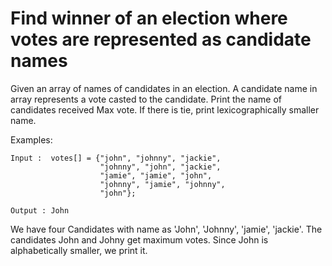 
# Find winner of an election where votes are represented as candidate names

Given an array of names of candidates in an election. A candidate name in array represents a vote casted to the candidate. Print the name of candidates received Max vote. If there is tie, print lexicographically smaller name.  


Examples:  





```
Input :  votes[] = {"john", "johnny", "jackie", 
                    "johnny", "john", "jackie", 
                    "jamie", "jamie", "john",
                    "johnny", "jamie", "johnny", 
                    "john"};

Output : John
``` 

We have four Candidates with name as 'John', 
'Johnny', 'jamie', 'jackie'. The candidates
John and Johny get maximum votes. Since John
is alphabetically smaller, we print it.

